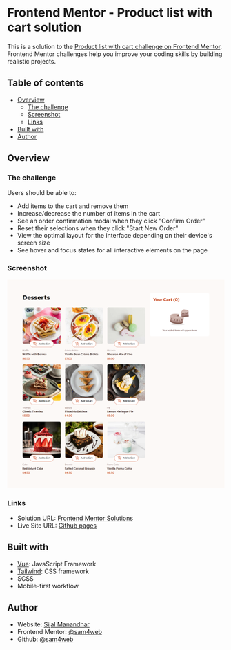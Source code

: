# Frontend Mentor - Product list with cart solution

This is a solution to
the [Product list with cart challenge on Frontend Mentor](https://www.frontendmentor.io/challenges/product-list-with-cart-5MmqLVAp_d).
Frontend Mentor challenges help you improve your coding skills by building realistic projects.

## Table of contents

- [Overview](#overview)
    - [The challenge](#the-challenge)
    - [Screenshot](#screenshot)
    - [Links](#links)
- [Built with](#built-with)
- [Author](#author)

## Overview

### The challenge

Users should be able to:

- Add items to the cart and remove them
- Increase/decrease the number of items in the cart
- See an order confirmation modal when they click "Confirm Order"
- Reset their selections when they click "Start New Order"
- View the optimal layout for the interface depending on their device's screen size
- See hover and focus states for all interactive elements on the page

### Screenshot

![screenshot](./screenshot.png)

### Links

- Solution URL: [Frontend Mentor Solutions](https://www.frontendmentor.io/solutions/product-list-with-cart-NN0UxHdDRu)
- Live Site URL: [Github pages](https://sam4web.github.io/product-list-with-cart/)

## Built with

- [Vue](https://vuejs.org/): JavaScript Framework
- [Tailwind](https://tailwindcss.com/): CSS framework
- SCSS
- Mobile-first workflow

## Author

- Website: [Sijal Manandhar](https://sijalmanandhar.com.np/)
- Frontend Mentor: [@sam4web](https://www.frontendmentor.io/profile/sam4web)
- Github: [@sam4web](https://github.com/sam4web)